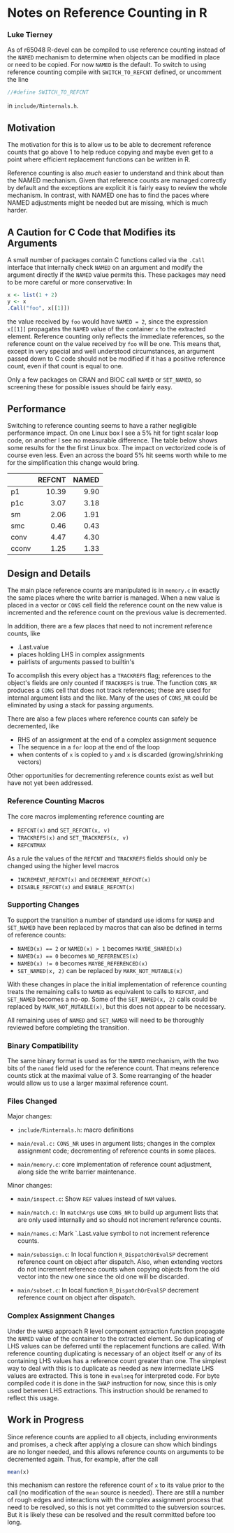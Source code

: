 # Notes on Reference Counting in R
### Luke Tierney

As of r65048 R-devel can be compiled to use reference counting instead
of the `NAMED` mechanism to determine when objects can be modified in
place or need to be copied.  For now `NAMED` is the default. To switch
to using reference counting compile with `SWITCH_TO_REFCNT` defined,
or uncomment the line

```c
//#define SWITCH_TO_REFCNT
```

in `include/Rinternals.h`.


## Motivation

The motivation for this is to allow us to be able to decrement
reference counts that go above 1 to help reduce copying and maybe even
get to a point where efficient replacement functions can be written in
R.

Reference counting is also _much_ easier to understand and think about
than the NAMED mechanism.  Given that reference counts are managed
correctly by default and the exceptions are explicit it is fairly easy
to review the whole mechanism.  In contrast, with NAMED one has to
find the paces where NAMED adjustments might be needed but are
missing, which is much harder.


## A Caution for C Code that Modifies its Arguments

A small number of packages contain C functions called via the `.Call`
interface that internally check `NAMED` on an argument and modify the
argument directly if the `NAMED` value permits this. These packages
may need to be more careful or more conservative: In

```R
x <- list(1 + 2)
y <- x
.Call("foo", x[[1]])
```

the value received by `foo` would have `NAMED = 2`, since the
expression `x[[1]]` propagates the `NAMED` value of the container `x`
to the extracted element. Reference counting only reflects the
immediate references, so the reference count on the value received by
`foo` will be one. This means that, except in very special and well
understood circumstances, an argument passed down to C code should not
be modified if it has a positive reference count, even if that count is
equal to one.

Only a few packages on CRAN and BIOC call `NAMED` or `SET_NAMED`, so
screening these for possible issues should be fairly easy.


## Performance

Switching to reference counting seems to have a rather negligible
performance impact. On one Linux box I see a 5% hit for tight scalar
loop code, on another I see no measurable difference. The table below
shows some results for the the first Linux box.  The impact on
vectorized code is of course even less. Even an across the board 5%
hit seems worth while to me for the simplification this change would
bring.

|      | REFCNT|NAMED
|------|------:|-----:
|p1    | 10.39 | 9.90
|p1c   |  3.07 | 3.18
|sm    |  2.06 | 1.91
|smc   |  0.46 | 0.43
|conv  |  4.47 | 4.30
|cconv |  1.25 | 1.33


## Design and Details

The main place reference counts are manipulated is in `memory.c` in
exactly the same places where the write barrier is managed.  When a
new value is placed in a vector or `CONS` cell field the reference
count on the new value is incremented and the reference count on the
previous value is decremented.

In addition, there are a few places that need to not increment reference
counts, like

 * .Last.value
 * places holding LHS in complex assignments
 * pairlists of arguments passed to builtin's

To accomplish this every object has a `TRACKREFS` flag; references to
the object's fields are only counted if `TRACKREFS` is true. The
function `CONS_NR` produces a `CONS` cell that does not track
references; these are used for internal argument lists and the like.
Many of the uses of `CONS_NR` could be eliminated by using a stack for
passing arguments.

There are also a few places where reference counts can safely be
decremented, like

 * RHS of an assignment at the end of a complex assignment sequence
 * The sequence in a `for` loop at the end of the loop
 * when contents of `x` is copied to `y` and `x` is discarded
   (growing/shrinking vectors)

Other opportunities for decrementing reference counts exist as well
but have not yet been addressed.


### Reference Counting Macros

The core macros implementing reference counting are

 * `REFCNT(x)` and `SET_REFCNT(x, v)`
 * `TRACKREFS(x)` and `SET_TRACKREFS(x, v)`
 * `REFCNTMAX`

As a rule the values of the `REFCNT` and `TRACKREFS` fields should
only be changed using the higher level macros

 * `INCREMENT_REFCNT(x)` and `DECREMENT_REFCNT(x)`
 * `DISABLE_REFCNT(x)` and `ENABLE_REFCNT(x)`


### Supporting Changes

To support the transition a number of standard use idioms for `NAMED`
and `SET_NAMED` have been replaced by macros that can also be defined
in terms of reference counts:

 * `NAMED(x) == 2` or `NAMED(x) > 1` becomes `MAYBE_SHARED(x)`
 * `NAMED(x) == 0` becomes `NO_REFERENCES(x)`
 * `NAMED(x) != 0` becomes `MAYBE_REFERENCED(x)`
 * `SET_NAMED(x, 2)` can be replaced by `MARK_NOT_MUTABLE(x)`

With these changes in place the initial implementation of reference
counting treats the remaining calls to `NAMED` as equivalent to calls
to `REFCNT`, and `SET_NAMED` becomes a no-op. Some of the
`SET_NAMED(x, 2)` calls could be replaced by `MARK_NOT_MUTABLE(x)`,
but this does not appear to be necessary.

All remaining uses of `NAMED` and `SET_NAMED` will need to be
thoroughly reviewed before completing the transition.


### Binary Compatibility

The same binary format is used as for the `NAMED` mechanism, with the
two bits of the `named` field used for the reference count. That means
reference counts stick at the maximal value of 3. Some rearranging of
the header would allow us to use a larger maximal reference count.


### Files Changed
Major changes:

 * `include/Rinternals.h`: macro definitions

 * `main/eval.c:` `CONS_NR` uses in argument lists; changes in the
   complex assignment code; decrementing of reference counts in some
   places.

 * `main/memory.c`: core implementation of reference count adjustment,
   along side the write barrier maintenance.

Minor changes:

 * `main/inspect.c`: Show `REF` values instead of `NAM` values.

 * `main/match.c:` In `matchArgs` use `CONS_NR` to build up argument
   lists that are only used internally and so should not increment
   reference counts.

 * `main/names.c`: Mark `.Last.value symbol to not increment reference
   counts.

 * `main/subassign.c`: In local function `R_DispatchOrEvalSP`
   decrement reference count on object after dispatch. Also, when
   extending vectors do not increment reference counts when copying
   objects from the old vector into the new one since the old one will
   be discarded.

 * `main/subset.c`: In local function `R_DispatchOrEvalSP` decrement
   reference count on object after dispatch.


### Complex Assignment Changes

Under the `NAMED` approach R level component extraction function
propagate the `NAMED` value of the container to the extracted
element. So duplicating of LHS values can be deferred until the
replacement functions are called. With reference counting duplicating
is necessary of an object itself or any of its containing LHS values
has a reference count greater than one. The simplest way to deal with
this is to duplicate as needed as new intermediate LHS values are
extracted. This is tone in `evalseq` for interpreted code. For byte
compiled code it is done in the `SWAP` instruction for now, since this
is only used between LHS extractions. This instruction should be
renamed to reflect this usage.

## Work in Progress
Since reference counts are applied to all objects, including
environments and promises, a check after applying a closure can show
which bindings are no longer needed, and this allows reference counts
on arguments to be decremented again. Thus, for example, after the call

```R
mean(x)
```

this mechanism can restore the reference count of `x` to its value
prior to the call (no modification of the `mean` source is
needed). There are still a number of rough edges and interactions with
the complex assignment process that need to be resolved, so this is
not yet committed to the subversion sources. But it is likely these can
be resolved and the result committed before too long.
